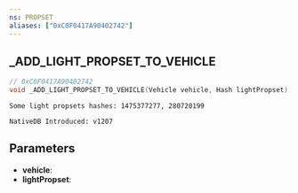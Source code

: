 ```yaml
---
ns: PROPSET
aliases: ["0xC0F0417A90402742"]
---
```

## _ADD_LIGHT_PROPSET_TO_VEHICLE

```c
// 0xC0F0417A90402742
void _ADD_LIGHT_PROPSET_TO_VEHICLE(Vehicle vehicle, Hash lightPropset);
```

```
Some light propsets hashes: 1475377277, 280720199

NativeDB Introduced: v1207
```

## Parameters
* **vehicle**:
* **lightPropset**:
